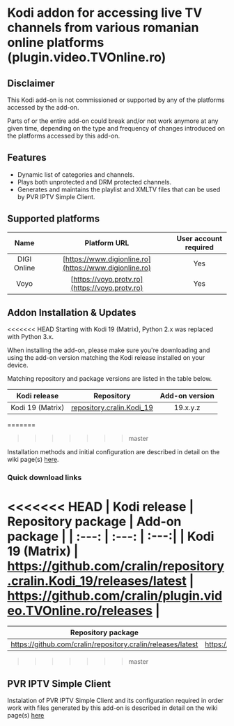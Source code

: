 # Kodi addon for accessing live TV channels from various romanian online platforms (plugin.video.TVOnline.ro)


## Disclaimer

This Kodi add-on is not commissioned or supported by any of the platforms accessed by the add-on.

Parts of or the entire add-on could break and/or not work anymore at any given time, depending on the type and frequency of changes introduced on the platforms accessed by this add-on.


## Features
  * Dynamic list of categories and channels.
  * Plays both unprotected and DRM protected channels.
  * Generates and maintains the playlist and XMLTV files that can be used by PVR IPTV Simple Client.


## Supported platforms


  | Name | Platform URL | User account required |
  | :---: | :---: | :---: |
  | DIGI Online | [https://www.digionline.ro](https://www.digionline.ro) | Yes |
  | Voyo | [https://voyo.protv.ro](https://voyo.protv.ro) | Yes |



## Addon Installation & Updates
<<<<<<< HEAD
Starting with Kodi 19 (Matrix), Python 2.x was replaced with Python 3.x.

When installing the add-on, please make sure you're downloading and using the add-on version matching the Kodi release installed on your device. 

Matching repository and package versions are listed in the table below.

  | Kodi release | Repository | Add-on version |
  | :---: | :---: | :---: |
  | Kodi 19 (Matrix) | [repository.cralin.Kodi_19](https://github.com/cralin/repository.cralin.Kodi_19) | 19.x.y.z |

=======
>>>>>>> master

Installation methods and initial configuration are described in detail on the wiki page(s) [here](https://github.com/cralin/plugin.video.TVOnline.ro/wiki#installation).


### Quick download links

<<<<<<< HEAD
  | Kodi release | Repository package | Add-on package |
  | :---: | :---: | :---:|
  | Kodi 19 (Matrix) | https://github.com/cralin/repository.cralin.Kodi_19/releases/latest | https://github.com/cralin/plugin.video.TVOnline.ro/releases |
=======
  | Repository package | Add-on package |
  | :---: | :---:|
  | https://github.com/cralin/repository.cralin/releases/latest | https://github.com/cralin/plugin.video.TVOnline.ro/releases |
>>>>>>> master



## PVR IPTV Simple Client

Instalation of PVR IPTV Simple Client and its configuration required in order work with files generated by this add-on is described in detail on the wiki page(s) [here](https://github.com/cralin/plugin.video.TVOnline.ro/wiki#pvr-iptv-simple-client-integration)

